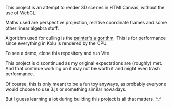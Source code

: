 This project is an attempt to render 3D scenes in HTMLCanvas, without the use of WebGL.

Maths used are perspective projection, relative coordinate frames and some other linear algebra stuff.

Algorithm used for culling is the [painter's algorithm](https://en.wikipedia.org/wiki/Painter's_algorithm).
This is for performance since everything in Kolu is rendered by the CPU.

To see a demo, clone this repository and run Vite.

This project is discontinued as my original expectations are (roughly) met.  
And that continue working on it may not be worth it and might even trash performance.

Of course, this is only meant to be a fun toy anyways,
as probably everyone would choose to use 3.js or something similar nowadays.

But I guess learning a lot during building this project is all that matters. ^_^
